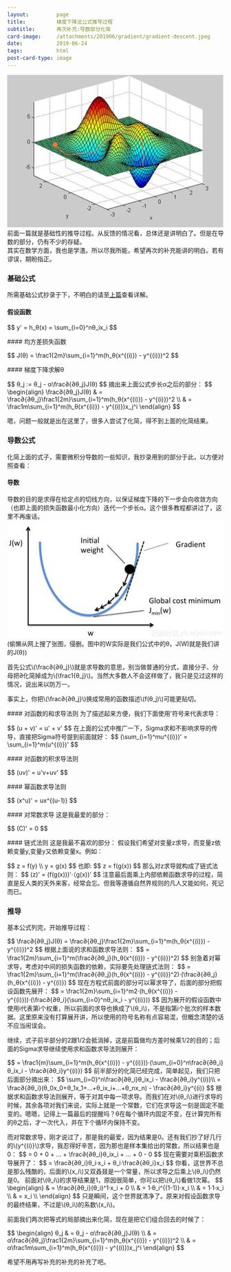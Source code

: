 ```yaml
---
layout:         page
title:          梯度下降法公式推导过程
subtitle:       再次补充:导数部分化简
card-image:		/attachments/201906/gradient/gradient-descent.jpeg
date:           2019-06-24
tags:           html
post-card-type: image
---
```

<script src='https://cdn.bootcdn.net/ajax/libs/mathjax/2.7.7/MathJax.js?config=TeX-MML-AM_CHTML'></script>
![](/attachments/201906/gradient/gradient-descent.jpeg)  
前面一篇就是基础性的推导过程。从反馈的情况看，总体还是讲明白了。但是在导数的部分，仍有不少的存疑。  
其实在数学方面，我也是学渣。所以尽我所能，希望再次的补充能讲的明白。若有谬误，期盼指正。  
### 基础公式
所需基础公式抄录于下，不明白的请至[上篇](http://blog.17study.com.cn/2019/06/21/basic-gradient-descent/)查看详解。  
#### 假设函数
<p>
$$
y' = h_θ(x) = \sum_{i=0}^nθ_ix_i
$$
</p>
#### 均方差损失函数
<p>
$$
J(θ) = \frac1{2m}\sum_{i=1}^m(h_θ(x^{(i)}) - y^{(i)})^2
$$
</p>
#### 梯度下降求解θ
<p>
$$
θ_j := θ_j - α\frac∂{∂θ_j}J(θ)
$$
摘出来上面公式步长α之后的部分：  
$$
\begin{align}
\frac∂{∂θ_j}J(θ) & = \frac∂{∂θ_j}\frac1{2m}\sum_{i=1}^m(h_θ(x^{(i)}) - y^{(i)})^2 \\
                & = \frac1m\sum_{i=1}^m(h_θ(x^{(i)}) - y^{(i)})x_j^i
\end{align}
$$
</p>
嗯，问题一般就是出在这里了，很多人尝试了化简，得不到上面的化简结果。  

### 导数公式
化简上面的式子，需要微积分导数的一些知识，我抄录用到的部分于此，以方便对照查看：  
#### 导数
导数的目的是求得在给定点的切线方向，以保证梯度下降的下一步会向收敛方向（也即上面的损失函数最小化方向）迭代一个步长α。这个很多教程都讲过了，这里不再废话。  
![](/attachments/201906/gradient/gradient-descent-derivative.jpg)  
(偷懒从网上搜了张图，侵删。图中的W实际是我们公式中的θ，J(W)就是我们讲的J(θ))
<p>
首先公式\(\frac∂{∂θ_j}\)就是求导数的意思，别当做普通的分式，直接分子、分母把∂化简掉成为\(\frac1{θ_j}\)。当然大多数人不会这样做了，我只是见过这样的情况，说出来以防万一。</p><p>事实上，你把\(\frac∂{∂θ_j}\)换成常用的函数描述\(f(θ_j)\)可能更贴切。  
</p>
#### 对函数的和求导法则
为了描述起来方便，我们下面使用'符号来代表求导：  
<p>$$
(u + v)' = u' + v'
$$
在上面的公式中推广一下，Sigma求和不影响求导的传导，直接把Sigma符号提到前面就好：  
$$
(\sum_{i=1}^mu^{(i)})' = \sum_{i=1}^m(u^{(i)})' 
$$
</p>
#### 对函数的积求导法则
<p>$$
(uv)' = u'v+uv'
$$
</p>
#### 幂函数求导法则
<p>
$$
(x^u)' = ux^{(u-1)}
$$
</p>
#### 对常数求导
这是我最爱的部分：
<p>
$$
(C)' = 0
$$
</p>
#### 链式法则
这是我最不喜欢的部分：  
假设我们希望对变量z求导，而变量z依赖变量y,变量y又依赖变量x。例如：  
<p>
$$
z = f(y) \\
y = g(x)
$$
也即:
$$
z = f(g(x))
$$
那么对z求导就构成了链式法则：  
$$
(z)' = (f(g(x)))'·（g(x))'
$$
注意最后面乘上内部依赖函数求导的过程，简直是反人类的天外来客，经常会忘。但我等遵循自然界规则的凡人又能如何，死记而已。  
</p>

### 推导
基本公式列完，开始推导过程：  
<p>
$$
\frac∂{∂θ_j}J(θ) = \frac∂{∂θ_j}\frac1{2m}\sum_{i=1}^m(h_θ(x^{(i)}) - y^{(i)})^2 
$$
根据上面说的求和函数求导法则：  
$$
= \frac1{2m}\sum_{i=1}^m(\frac∂{∂θ_j}(h_θ(x^{(i)}) - y^{(i)})^2)
$$
别急着对幂求导，考虑对中间的损失函数的依赖，实际要先处理链式法则：  
$$
= \frac1{2m}\sum_{i=1}^m(\frac∂{∂θ_j}(h_θ(x^{(i)}) - y^{(i)})^2)·(\frac∂{∂θ_j}(h_θ(x^{(i)}) - y^{(i)})
$$
现在方程式前面的部分可以幂求导了，后面的部分把假设函数先展开：
$$
= \frac1{2m}\sum_{i=1}^m2·(h_θ(x^{(i)}) - y^{(i)}))·(\frac∂{∂θ_i}(\sum_{i=0}^nθ_ix_i - y^{(i)}))
$$
因为展开的假设函数中使用i代表第i个权重，所以前面的求导也换成了\(θ_i\)，不是指第i个批次的样本数据。这里原来没有打算展开讲，所以使用的符号名称有点容易混，但概念清楚的话不应当闹误会。  
</p>
继续，式子前半部分的2跟1/2会抵消掉，这是前篇做均方差时候乘1/2的目的；后面的Sigma求导继续使用求和函数求导法则展开：  
<p>
$$
= \frac1{m}\sum_{i=1}^m(h_θ(x^{(i)}) - y^{(i)}))·(\sum_{i=0}^n\frac∂{∂θ_i}θ_ix_i - \frac∂{∂θ_i}y^{(i)})
$$
前半部分的化简已经完成，简单起见，我们只把后面部分摘出来：  
$$
\sum_{i=0}^n\frac∂{∂θ_i}θ_ix_i - \frac∂{∂θ_i}y^{(i)}\\
= \frac∂{∂θ_i}(θ_0x_0+θ_1x_1+...+θ_ix_i+...+θ_nx_n) - \frac∂{∂θ_i}y^{(i)}
$$
根据求和函数求导法则展开，等于对其中每一项求导。而我们在对\(θ_i\)进行求导的时候，其余各项对我们来说，实际上就是一个常数，它们在求导这一刻是固定不能变的。嗯嗯，记得上一篇最后的提醒吗？θ在每个循环内固定不变，在计算完所有的θ之后，才一次代入，并在下个循环内保持不变。  
</p>
<p>
而对常数求导，刚才说过了，那是我的最爱，因为结果是0。还有我们抄了好几行的\(y^{(i)}\)求导，我忍得好辛苦，因为那也是样本集给出的常数，所以结果也是0：  
$$
= 0 + 0 + ... + \frac∂{∂θ_i}θ_ix_i + ... + 0 - 0
$$
现在需要对乘积函数求导展开了：  
$$
= \frac∂{∂θ_i}θ_i·x_i + θ_i·\frac∂{∂θ_i}x_i
$$
你看，这世界不总是那么残酷的，后面的\(x_i\)又双叒叕是一个常量，所以求导之后乘上\(θ_i\)仍然是0。  
前面对\(θ_i\)的求导结果是1，原因很简单，你可以把\(θ_i\)看做1次幂。  
$$
\begin{align}
& = \frac∂{∂θ_i}(θ_i)^1·x_i + 0 \\
& = 1·θ_i^{(1-1)}·x_i \\
& = 1·1·x_i \\
& = x_i \\
\end{align}
$$
只是瞬间，这个世界就清净了。原来对假设函数求导的最终结果，不过是\(θ_i\)的系数\(x_i\)。  
</p>
前面我们两次把等式的局部摘出来化简，现在是把它们组合回去的时候了：  
<p>
$$
\begin{align}
θ_j & = θ_j - α\frac∂{∂θ_j}J(θ) \\
& = α\frac∂{∂θ_j}\frac1{2m}\sum_{i=1}^m(h_θ(x^{(i)}) - y^{(i)})^2 \\
& = α\frac1m\sum_{i=1}^m(h_θ(x^{(i)}) - y^{(i)})x_j^i
\end{align}
$$
</p>
希望不用再写补充的补充的补充了吧。  
